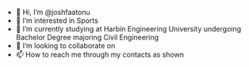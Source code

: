 - 👋 Hi, I’m @joshfaatonu
- 👀 I’m interested in Sports
- 🌱 I’m currently studying at Harbin Engineering University undergoing Bachelor Degree majoring Civil Engineering
- 💞️ I’m looking to collaborate on 
- 📫 How to reach me through my contacts as shown


<!---
joshfaatonu/joshfaatonu is a ✨ special ✨ repository because its `README.md` (this file) appears on your GitHub profile.
You can click the Preview link to take a look at your changes.
--->
